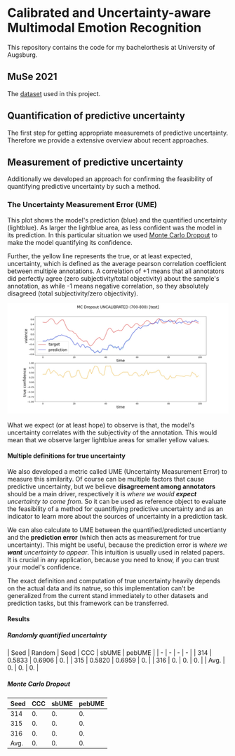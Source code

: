 # Calibrated and Uncertainty-aware Multimodal Emotion Recognition

This repository contains the code for my bachelorthesis at University of Augsburg.

## MuSe 2021

The [dataset](https://www.muse-challenge.org/) used in this project.

## Quantification of predictive uncertainty

The first step for getting appropriate measuremets of predictive uncertainty. Therefore we provide a extensive overview about recent approaches.

## Measurement of predictive uncertainty

Additionally we developed an approach for confirming the feasibility of quantifying predictive uncertainty by such a method.

### The Uncertainty Measurement Error (UME)

This plot shows the model's prediction (blue) and the quantified uncertainty (lightblue). As larger the lightblue area, as less confident was the model in its prediction. In this particular situation we used [Monte Carlo Dropout](https://arxiv.org/abs/1506.02142) to make the model quantifying its confidence.

Further, the yellow line represents the true, or at least expected, uncertainty, which is defined as the average pearson correlation coefficient between multiple annotations. A correlation of +1 means that all annotators did perfectly agree (zero subjectivity/total objectivity) about the sample's annotation, as while -1 means negative correlation, so they absolutely disagreed (total subjectivity/zero objectivity).

![uncalibrated](images/MC_Dropout_UNCALIBRATED_(700-800).jpg)

What we expect (or at least hope) to observe is that, the model's uncertainty correlates with the subjectivity of the annotation. This would mean that we observe larger lightblue areas for smaller yellow values.

#### Multiple definitions for true uncertainty

We also developed a metric called UME (Uncertainty Measurement Error) to measure this similarity. Of course can be multiple factors that cause predictive uncertainty, but we believe **disagreement among annotators** should be a main driver, respectively it is *where we would **expect** uncertainty to come from*. So it can be used as reference object to evaluate the feasibility of a method for quantifiying predictive uncertainty and as an indicator to learn more about the sources of uncertainty in a prediction task.

We can also calculate to UME between the quantified/predicted uncertianty and the **prediction error** (which then acts as measurement for true uncertainty). This might be useful, because the prediction error is *where we **want** uncertainty to appear*. This intuition is usually used in related papers. It is crucial in any application, because you need to know, if you can trust your model's confidence.

The exact definition and computation of true uncertainty heavily depends on the actual data and its natrue, so this implementation can't be generalized from the current stand immediately to other datasets and prediction tasks, but this framework can be transferred.

#### Results

##### Randomly quantified uncertainty

| Seed | <td colspan=3>Random
| Seed | CCC | sbUME | pebUME |
| - | - | - | - |
| 314 | 0.5833 | 0.6906 | 0. |
| 315 | 0.5820 | 0.6959 | 0. |
| 316 | 0. | 0. | 0. |
| Avg. | 0. | 0. | 0. |

##### Monte Carlo Dropout

| Seed | CCC | sbUME | pebUME |
| - | - | - | - |
| 314 | 0. | 0. | 0. |
| 315 | 0. | 0. | 0. |
| 316 | 0. | 0. | 0. |
| Avg. | 0. | 0. | 0. |
